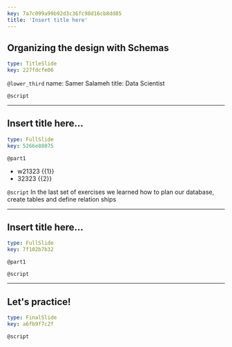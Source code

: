 ```yaml
---
key: 7a7c099a99b92d3c36fc98d16cb8dd85
title: 'Insert title here'
---
```


## Organizing the design with Schemas

```yaml
type: TitleSlide
key: 227fdcfe06
```

`@lower_third`
name: Samer Salameh
title: Data Scientist

`@script`


---

## Insert title here...

```yaml
type: FullSlide
key: 5266e88075
```

`@part1`
- w21323  {{1}}
- 32323  {{2}}

`@script`
In the last set of exercises we learned how to plan our database, create tables and define relation ships

---

## Insert title here...

```yaml
type: FullSlide
key: 7f102b7b32
```

`@part1`


`@script`


---

## Let's practice!

```yaml
type: FinalSlide
key: a6fb9f7c2f
```

`@script`
